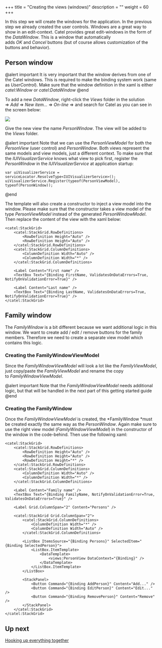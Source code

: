 +++
title = "Creating the views (windows)" 
description = ""
weight = 60
+++

In this step we will create the windows for the application. In the previous step we already created the user controls. Windows are a great way to show in an edit-context. Catel provides great edit-windows in the form of the *DataWindow*. This is a window that automatically adds *OK* and *Cancel* buttons (but of course allows customization of the buttons and behavior).

## Person window

@alert important
It is very important that the window derives from one of the Catel windows. This is required to make the binding system work (same as *UserControl*). Make sure that the window definition in the xaml is either *catel:Window* or *catel:DataWindow*
@end

To add a new *DataWindow*, right-click the *Views* folder in the solution =\> *Add* =\> *New item...* =\> *On-line* =\> and search for Catel as you can see in the screen below:

![](../../images/getting-started/wpf/creating-the-windows/itemtemplate.png)

Give the new view the name *PersonWindow*. The view will be added to the *Views* folder.

@alert important
Note that we can use the *PersonViewModel* for both the *PersonView* (user control) and *PersonWindow*. Both views represent the same models and view models, just a different context. To make sure that the *IUIVisualizerService* knows what view to pick first, register the *PersonWindow* in the *IUIVisualizerService* at application startup:

```
var uiVisualizerService = serviceLocator.ResolveType<IUIVisualizerService>();
uiVisualizerService.Register(typeof(PersonViewModel), typeof(PersonWindow));
```
@end

The template will also create a constructor to inject a view model into the window. Please make sure that the constructor takes a view model of the type *PersonViewModel* instead of the generated *PersonWindowModel*. Then replace the content of the view with the xaml below:

```
<catel:StackGrid>
    <catel:StackGrid.RowDefinitions>
        <RowDefinition Height="Auto" />
        <RowDefinition Height="Auto" />
    </catel:StackGrid.RowDefinitions>
    <catel:StackGrid.ColumnDefinitions>
        <ColumnDefinition Width="Auto" />
        <ColumnDefinition Width="*" />
    </catel:StackGrid.ColumnDefinitions>

    <Label Content="First name" />
    <TextBox Text="{Binding FirstName, ValidatesOnDataErrors=True, NotifyOnValidationError=True}" />

    <Label Content="Last name" />
    <TextBox Text="{Binding LastName, ValidatesOnDataErrors=True, NotifyOnValidationError=True}" />
</catel:StackGrid>
```

## Family window

The *FamilyWindow* is a bit different because we want additional logic in this window. We want to create add / edit / remove buttons for the family members. Therefore we need to create a separate view model which contains this logic. 

### Creating the FamilyWindowViewModel

Since the *FamilyWindowViewModel* will look a lot like the *FamilyViewModel*, just copy/paste the *FamilyViewModel* and rename the copy to *FamilyWindowViewModel*.

@alert important
Note that the *FamilyWindowViewModel* needs additional logic, but that will be handled in the next part of this getting started guide
@end

### Creating the FamilyWindow

Once the *FamilyWindowViewModel* is created, the *FamilyWindow *must be created exactly the same way as the *PersonWindow*. Again make sure to use the right view model (*FamilyWindowViewModel*) in the constructor of the window in the code-behind. Then use the following xaml:

```
<catel:StackGrid>
    <catel:StackGrid.RowDefinitions>
        <RowDefinition Height="Auto" />
        <RowDefinition Height="Auto" />
        <RowDefinition Height="*" />
    </catel:StackGrid.RowDefinitions>
    <catel:StackGrid.ColumnDefinitions>
        <ColumnDefinition Width="Auto" />
        <ColumnDefinition Width="*" />
    </catel:StackGrid.ColumnDefinitions>

    <Label Content="Family name" />
    <TextBox Text="{Binding FamilyName, NotifyOnValidationError=True, ValidatesOnDataErrors=True}" />

    <Label Grid.ColumnSpan="2" Content="Persons" />

    <catel:StackGrid Grid.ColumnSpan="2">
        <catel:StackGrid.ColumnDefinitions>
            <ColumnDefinition Width="*" />
            <ColumnDefinition Width="Auto" />
        </catel:StackGrid.ColumnDefinitions>

        <ListBox ItemsSource="{Binding Persons}" SelectedItem="{Binding SelectedPerson}">
            <ListBox.ItemTemplate>
                <DataTemplate>
                    <views:PersonView DataContext="{Binding}" />
                </DataTemplate>
            </ListBox.ItemTemplate>
        </ListBox>
            
        <StackPanel>
            <Button Command="{Binding AddPerson}" Content="Add..." />
            <Button Command="{Binding EditPerson}" Content="Edit..." />
            <Button Command="{Binding RemovePerson}" Content="Remove" />
        </StackPanel>
    </catel:StackGrid>
</catel:StackGrid>
```

## Up next

[Hooking up everything together](./hooking-up-everything-together.md)
